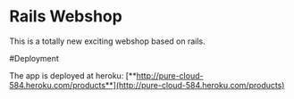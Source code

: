 # Rails Webshop

This is a totally new exciting webshop based on rails.

#Deployment

The app is deployed at heroku:
[**http://pure-cloud-584.heroku.com/products**](http://pure-cloud-584.heroku.com/products)
